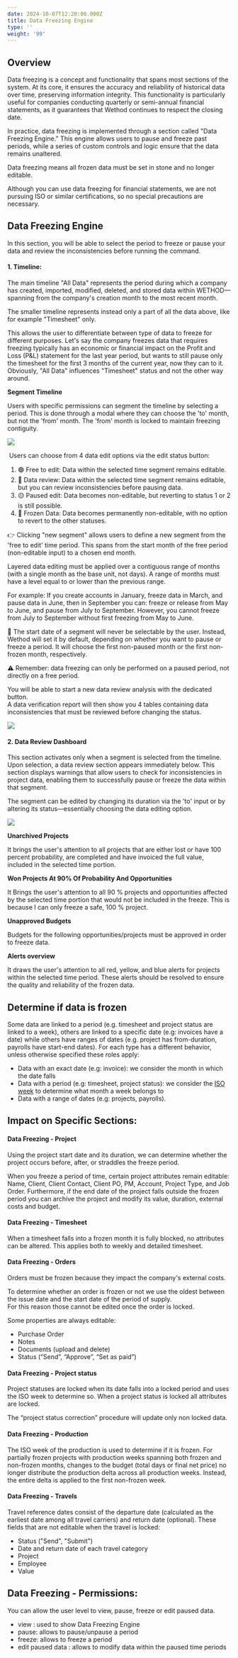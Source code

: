 ```yaml
---
date: 2024-10-07T12:20:00.000Z
title: Data Freezing Engine
type: ''
weight: '99'
---
```


## Overview

Data freezing is a concept and functionality that spans most sections of the system. At its core, it ensures the accuracy and reliability of historical data over time, preserving information integrity. This functionality is particularly useful for companies conducting quarterly or semi-annual financial statements, as it guarantees that Wethod continues to respect the closing date.

In practice, data freezing is implemented through a section called "Data Freezing Engine." This engine allows users to pause and freeze past periods, while a series of custom controls and logic ensure that the data remains unaltered.

Data freezing means all frozen data must be set in stone and no longer editable.

Although you can use data freezing for financial statements, we are not pursuing ISO or similar certifications, so no special precautions are necessary.

## Data Freezing Engine

In this section, you will be able to select the period to freeze or pause your data and review the inconsistencies before running the command.

#### 1. Timeline: 

The main timeline "All Data" represents the period during which a company has created, imported, modified, deleted, and stored data within WETHOD—spanning from the company's creation month to the most recent month.

The smaller timeline represents instead only a part of all the data above, like for example "Timesheet" only.

This allows the user to differentiate between type of data to freeze for different purposes. Let's say the company freezes data that requires freezing typically has an economic or financial impact on the Profit and Loss (P\&L) statement for the last year period, but wants to still pause only the timesheet for the first 3 months of the current year, now they can to it. Obviously, "All Data" influences "Timesheet" status and not the other way around.

**Segment Timeline**

Users with specific permissions can segment the timeline by selecting a period. This is done through a modal where they can choose the 'to' month, but not the 'from' month. The 'from' month is locked to maintain freezing contiguity.

![](</uploads/gif data freezing.gif>)

 Users can choose from 4 data edit options via the edit status button:

1. 🟢 Free to edit: Data within the selected time segment remains editable.
2. 🔵 Data review: Data within the selected time segment remains editable, but you can review inconsistencies before pausing data.
3. 🟡 Paused edit: Data becomes non-editable, but reverting to status 1 or 2 is still possible.
4. 🔘 Frozen Data: Data becomes permanently non-editable, with no option to revert to the other statuses.

👉 Clicking "new segment" allows users to define a new segment from the 'free to edit' time period. This spans from the start month of the free period (non-editable input) to a chosen end month.

Layered data editing must be applied over a contiguous range of months (with a single month as the base unit, not days). A range of months must have a level equal to or lower than the previous range.

For example: If you create accounts in January, freeze data in March, and pause data in June, then in September you can: freeze or release from May to June, and pause from July to September. However, you cannot freeze from July to September without first freezing from May to June.

📌 The start date of a segment will never be selectable by the user. Instead, Wethod will set it by default, depending on whether you want to pause or freeze a period. It will choose the first non-paused month or the first non-frozen month, respectively.

⚠️ Remember: data freezing can only be performed on a paused period, not directly on a free period.

You will be able to start a new data review analysis with the dedicated button. \
A data verification report will then show you 4 tables containing data inconsistencies that must be reviewed before changing the status.

![](</uploads/Screenshot 2024-10-08 alle 10.57.34.png>)

#### 2. Data Review Dashboard 

This section activates only when a segment is selected from the timeline. Upon selection, a data review section appears immediately below. This section displays warnings that allow users to check for inconsistencies in project data, enabling them to successfully pause or freeze the data within that segment.

The segment can be edited by changing its duration via the 'to' input or by altering its status—essentially choosing the data editing option.

![](</uploads/data freezing 2.gif>)

**Unarchived Projects**

It brings the user's attention to all projects that are either lost or have 100 percent probability, are completed and have invoiced the full value, included in the selected time portion.

**Won Projects At 90% Of Probability And Opportunities** 

It Brings the user's attention to all 90 % projects and opportunities affected by the selected time portion that would not be included in the freeze. This is because I can only freeze a safe, 100 % project.

**Unapproved Budgets**

Budgets for the following opportunities/projects must be approved in order to freeze data.

**Alerts overview**

It draws the user's attention to all red, yellow, and blue alerts for projects within the selected time period. These alerts should be resolved to ensure the quality and reliability of the frozen data. 

## Determine if data is frozen

Some data are linked to a period (e.g. timesheet and project status are linked to a week), others are linked to a specific date (e.g: invoices have a date) while others have ranges of dates (e.g. project has from-duration, payrolls have start-end dates). For each type has a different behavior, unless otherwise specified these roles apply:

* Data with an exact date (e.g: invoice): we consider the month in which the date falls
* Data with a period (e.g: timesheet, project status): we consider the [ISO week](https://www.notion.so/Data-Freezing-07508db4896345679b7e98aeab115c5b?pvs=21) to determine what month a week belongs to
* Data with a range of dates (e.g: projects, payrolls).

## Impact on Specific Sections:

#### **Data Freezing - Project**

Using the project start date and its duration, we can determine whether the project occurs before, after, or straddles the freeze period.

When you freeze a period of time, certain project attributes remain editable: Name, Client, Client Contact, Client PO, PM, Account, Project Type, and Job Order. Furthermore, if the end date of the project falls outside the frozen period you can archive the project and modify its value, duration, external costs and budget.

#### **Data Freezing - Timesheet**

When a timesheet falls into a frozen month it is fully blocked, no attributes can be altered. This applies both to weekly and detailed timesheet.

#### **Data Freezing - Orders**

Orders must be frozen because they impact the company's external costs.

To determine whether an order is frozen or not we use the oldest between the issue date and the start date of the period of supply.\
For this reason those cannot be edited once the order is locked.

Some properties are always editable:

* Purchase Order
* Notes
* Documents (upload and delete)
* Status (“Send”, “Approve”, “Set as paid”)

#### **Data Freezing - Project status**

Project statuses are locked when its date falls into a locked period and uses the ISO week to determine so. When a project status is locked all attributes are locked.

The “project status correction” procedure will update only non locked data.

#### **Data Freezing - Production**

The ISO week of the production is used to determine if it is frozen. For partially frozen projects with production weeks spanning both frozen and non-frozen months, changes to the budget (total days or final net price) no longer distribute the production delta across all production weeks. Instead, the entire delta is applied to the first non-frozen week.

#### **Data Freezing - Travels**

Travel reference dates consist of the departure date (calculated as the earliest date among all travel carriers) and return date (optional). These fields that are not editable when the travel is locked:

* Status ("Send", "Submit")
* Date and return date of each travel category
* Project
* Employee
* Value

## Data Freezing - Permissions:

You can allow the user level to view, pause, freeze or edit paused data.

* view : used to show Data Freezing Engine
* pause: allows to pause/unpause a period
* freeze: allows to freeze a period
* edit paused data : allows to modify data within the paused time periods
